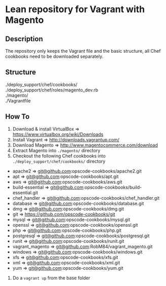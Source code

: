 Lean repository for Vagrant with Magento
========================================

## Description
The repository only keeps the Vagrant file and the basic structure, all Chef cookbooks need to be downloaded separately.

## Structure
./deploy_support/chef/cookbooks/    
./deploy_support/chef/roles/magento_dev.rb    
./magento/    
./Vagrantfile    
 
## How To
1. Download & install VirtualBox => https://www.virtualbox.org/wiki/Downloads
1. Install Vagrant => http://downloads.vagrantup.com/
1. Download Magento => http://www.magentocommerce.com/download
1. Extract Magento into `./magento/` directory
1. Checkout the following Chef cookbooks into `./deploy_support/chef/cookbooks/` directory
  * apache2 => git@github.com:opscode-cookbooks/apache2.git
  * apt => git@github.com:opscode-cookbooks/apt.git
  * aws => git@github.com:opscode-cookbooks/aws.git
  * build-essential => git@github.com:opscode-cookbooks/build-essential.git
  * chef_handler => git@github.com:opscode-cookbooks/chef_handler.git
  * database => git@github.com:opscode-cookbooks/database.git
  * dmg => git@github.com:opscode-cookbooks/dmg.git
  * git => https://github.com/opscode-cookbooks/git
  * mysql => git@github.com:opscode-cookbooks/mysql.git
  * openssl => git@github.com:opscode-cookbooks/openssl.git
  * php => git@github.com:opscode-cookbooks/php.git
  * postgresql => git@github.com:opscode-cookbooks/postgresql.git
  * runit => git@github.com:opscode-cookbooks/runit.git
  * vagrant_magento => git@github.com:RobM84/vagrant_magento.git
  * windows => git@github.com:opscode-cookbooks/windows.git
  * xfs => git@github.com:opscode-cookbooks/xfs.git
  * xml => git@github.com:opscode-cookbooks/xml.git
  * yum => git@github.com:opscode-cookbooks/yum.git
1. Do a `vagrant up` from the base folder

